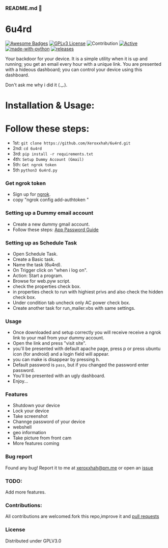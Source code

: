### README.md 👋
# 6u4rd
[![Awesome Badges](https://img.shields.io/badge/badges-awesome-green.svg)](https://github.com/Xeroxxhah/6u4rd)
[![GPLv3 License](https://img.shields.io/badge/License-GPL%20v3-yellow.svg)](https://opensource.org/licenses/)
![Contribution](https://img.shields.io/badge/Contributions-Welcome-<brightgreen>)
[![Active](http://img.shields.io/badge/Status-Active-green.svg)](https://github.com/Xeroxxhah)
[![made-with-python](https://img.shields.io/badge/Made%20with-Python-1f425f.svg)](https://www.python.org/)
[![releases](https://img.shields.io/github/release/Xeroxxhah/6u4rd.svg)](https://github.com/Xeroxxhah/6u4rd/releases)

Your backdoor for your device. It is a simple utility when it is up and running; you get an email every hour with a unique link. You are presented with a hideous dashboard; you can control your device using this dashboard.

Don't ask me why i did it (._.).

# Installation & Usage:


# Follow these steps: 
- 1st: ```git clone https://github.com/Xeroxxhah/6u4rd.git```
- 2nd: ```cd 6u4rd```
- 3rd: ```pip install -r requirements.txt```
- 4th: ```Setup Dummy Account (Gmail)```
- 5th: ```Get ngrok token```
- 5th  ```python3 6u4rd.py```



### Get ngrok token
- Sign up for [ngrok](https://ngrok.com/).
- copy "ngrok config add-authtoken <token>"


### Setting up a Dummy email account
- Create a new dummy gmail account.
- Follow these steps: [App Password Guide](https://support.google.com/mail/answer/185833?hl=en)


### Setting up as Schedule Task
- Open Schedule Task.
- Create a Basic task.
- Name the task (6u4rd).
- On Trigger click on "when i log on".
- Action: Start a program.
- Browse for web.pyw script.
- check the properties check box.
- in properties check to run with highiest privs and also check the hidden check box.
- Under condition tab uncheck only AC power check box.
- Create another task for run_mailer.vbs with same settings.



### Usage
- Once downloaded and setup correctly you will receive receive a ngrok link to your mail from your dummy account.
- Open the link and press "visit site".
- you'll be presented with default apache page, press p or press ubuntu icon (for android) and a login field will appear.
- you can make is disappear by pressing h.
- Default password is ```pass```, but if you changed the password enter password.
- You'll be presented with an ugly dashboard.
- Enjoy...


### Features
- Shutdown your device
- Lock your device 
- Take screenshot
- Channge password of your device
- webshell
- geo information
- Take picture from front cam
- More features coming

### Bug report
Found any bug!
Report it to me at xeroxxhah@pm.me
or open an [issue](https://github.com/Xeroxxhah/6u4rd/issues)

### TODO:
Add more features.

### Contributions:
All contributions are welcomed.fork this repo,improve it and [pull requests](https://github.com/Xeroxxhah/6u4rd/pulls)
### License
Distributed under GPLV3.0
